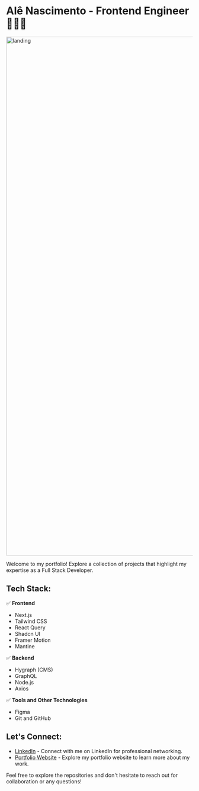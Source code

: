 # Alê Nascimento - Frontend Engineer 👨🏿‍💻

<img width="1402" alt="landing" src="https://github.com/user-attachments/assets/011f3a38-7f25-40ca-96ab-5515bc08cf32" />

Welcome to my portfolio! Explore a collection of projects that highlight my expertise as a Full Stack Developer.

## Tech Stack:

✅ **Frontend**

- Next.js
- Tailwind CSS
- React Query
- Shadcn UI
- Framer Motion
- Mantine

✅ **Backend**

- Hygraph (CMS)
- GraphQL
- Node.js
- Axios

✅ **Tools and Other Technologies**

- Figma
- Git and GitHub

## Let's Connect:

- [LinkedIn](https://www.linkedin.com/in/alexandreal/) - Connect with me on LinkedIn for professional networking.
- [Portfolio Website](https://dynamusdev.vercel.app/) - Explore my portfolio website to learn more about my work.

Feel free to explore the repositories and don't hesitate to reach out for collaboration or any questions!
